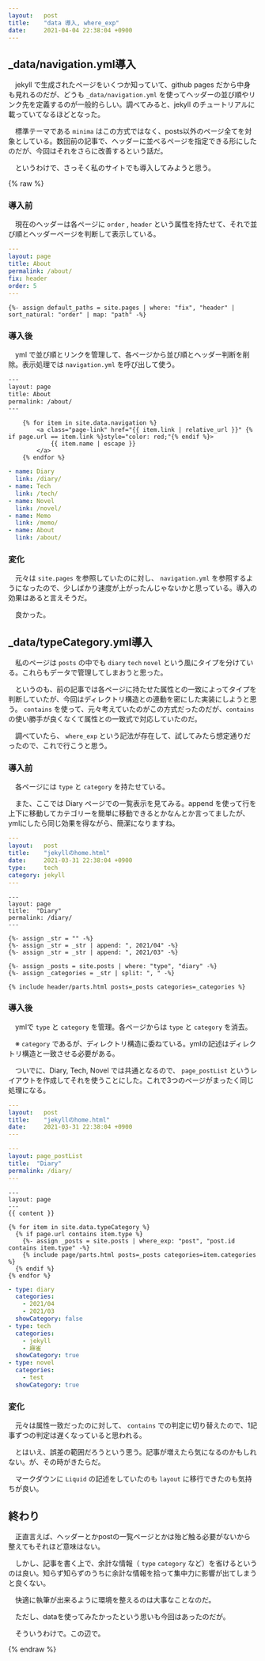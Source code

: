 ```yaml
---
layout:   post
title:    "data 導入, where_exp"
date:     2021-04-04 22:38:04 +0900
---
```


## _data/navigation.yml導入
　jekyll で生成されたページをいくつか知っていて、github pages だから中身も見れるのだが、どうも `_data/navigation.yml` を使ってヘッダーの並び順やリンク先を定義するのが一般的らしい。調べてみると、jekyll のチュートリアルに載っていてなるほどとなった。

　標準テーマである `minima` はこの方式ではなく、posts以外のページ全てを対象としている。数回前の記事で、ヘッダーに並べるページを指定できる形にしたのだが、今回はそれをさらに改善するという話だ。

　というわけで、さっそく私のサイトでも導入してみようと思う。

{% raw %}

### 導入前
　現在のヘッダーは各ページに `order` , `header` という属性を持たせて、それで並び順とヘッダーページを判断して表示している。

```yaml
---
layout: page
title: About
permalink: /about/
fix: header
order: 5
---
```

```liquid
{%- assign default_paths = site.pages | where: "fix", "header" | sort_natural: "order" | map: "path" -%}
```

### 導入後
　yml で並び順とリンクを管理して、各ページから並び順とヘッダー判断を削除。表示処理では `navigation.yml` を呼び出して使う。

```html
---
layout: page
title: About
permalink: /about/
---
```

```liquid
    {% for item in site.data.navigation %}
        <a class="page-link" href="{{ item.link | relative_url }}" {% if page.url == item.link %}style="color: red;"{% endif %}>
            {{ item.name | escape }}
        </a>
    {% endfor %}
```

```yaml
- name: Diary
  link: /diary/
- name: Tech
  link: /tech/
- name: Novel
  link: /novel/
- name: Memo
  link: /memo/
- name: About
  link: /about/
```

### 変化
　元々は `site.pages` を参照していたのに対し、 `navigation.yml` を参照するようになったので、少しばかり速度が上がったんじゃないかと思っている。導入の効果はあると言えそうだ。

　良かった。

## _data/typeCategory.yml導入
　私のページは `posts` の中でも `diary` `tech` `novel` という風にタイプを分けている。これらもデータで管理してしまおうと思った。

　というのも、前の記事では各ページに持たせた属性との一致によってタイプを判断していたが、今回はディレクトリ構造との連動を密にした実装にしようと思う。 `contains` を使って、元々考えていたのがこの方式だったのだが、`contains` の使い勝手が良くなくて属性との一致式で対応していたのだ。

　調べていたら、 `where_exp` という記法が存在して、試してみたら想定通りだったので、これで行こうと思う。

### 導入前
　各ページには `type` と `category` を持たせている。

　また、ここでは Diary ページでの一覧表示を見てみる。append を使って行を上下に移動してカテゴリーを簡単に移動できるとかなんとか言ってましたが、ymlにしたら同じ効果を得ながら、簡潔になりますね。

```yaml
---
layout:   post
title:    "jekyllのhome.html"
date:     2021-03-31 22:38:04 +0900
type:     tech
category: jekyll
---
```

```liquid
---
layout: page
title:  "Diary"
permalink: /diary/
---

{%- assign _str = "" -%}
{%- assign _str = _str | append: ", 2021/04" -%}
{%- assign _str = _str | append: ", 2021/03" -%}

{%- assign _posts = site.posts | where: "type", "diary" -%}
{%- assign _categories = _str | split: ", " -%}

{% include header/parts.html posts=_posts categories=_categories %}
```

### 導入後
　ymlで `type` と `category` を管理。各ページからは `type` と `category` を消去。

　※ `category` であるが、ディレクトリ構造に委ねている。ymlの記述はディレクトリ構造と一致させる必要がある。

　ついでに、Diary, Tech, Novel では共通となるので、 `page_postList` というレイアウトを作成してそれを使うことにした。これで3つのページがまったく同じ処理になる。

```yaml
---
layout:   post
title:    "jekyllのhome.html"
date:     2021-03-31 22:38:04 +0900
---
```

```yaml
---
layout: page_postList
title:  "Diary"
permalink: /diary/
---
```

```liquid
---
layout: page
---
{{ content }}

{% for item in site.data.typeCategory %}
  {% if page.url contains item.type %}
    {%- assign _posts = site.posts | where_exp: "post", "post.id contains item.type" -%}
    {% include page/parts.html posts=_posts categories=item.categories %}
  {% endif %}
{% endfor %}
```

```yaml
- type: diary
  categories: 
    - 2021/04
    - 2021/03
  showCategory: false
- type: tech
  categories: 
    - jekyll
    - 麻雀
  showCategory: true
- type: novel
  categories: 
    - test
  showCategory: true
```

### 変化
　元々は属性一致だったのに対して、 `contains` での判定に切り替えたので、1記事ずつの判定は遅くなっていると思われる。

　とはいえ、誤差の範囲だろうという思う。記事が増えたら気になるのかもしれない。が、その時がきたらだ。

　マークダウンに `Liquid` の記述をしていたのも `layout` に移行できたのも気持ちが良い。

## 終わり
　正直言えば、ヘッダーとかpostの一覧ページとかは殆ど触る必要がないから整えてもそれほど意味はない。

　しかし、記事を書く上で、余計な情報（ `type` `category` など）を省けるというのは良い。知らず知らずのうちに余計な情報を拾って集中力に影響が出てしまうと良くない。

　快適に執筆が出来るように環境を整えるのは大事なことなのだ。

　ただし、dataを使ってみたかったという思いも今回はあったのだが。

　そういうわけで。この辺で。

{% endraw %}